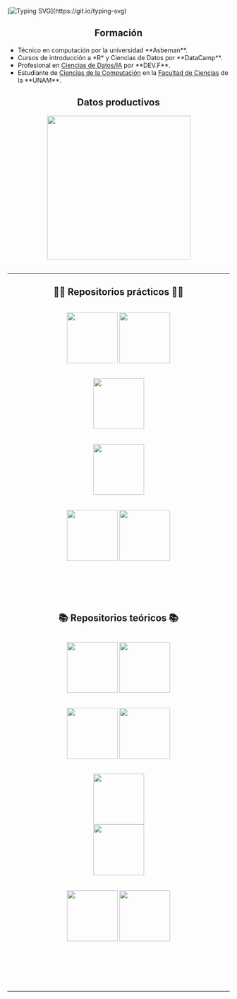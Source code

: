 [![Typing SVG](https://readme-typing-svg.herokuapp.com?color=1c3469&size=30&width=900&lines=¡Hola!+Mi+nombre+es+Adrián.;Estudio+Ciecias+de+la+Computación+en+la+UNAM.;Me+gustan+los+algoritmos.;Me+gustan+los+perritos+chatos.)](https://git.io/typing-svg)
<h2 align="center"> Formación </h2>
<ul>
<li type="square">Técnico en computación por la universidad **Asbeman**.</li>
<li type="square">Cursos de introducción a *R* y Ciencias de Datos por **DataCamp**.</li>
<li type="square">Profesional en <a href="https://devf.la/master/data/pu">Ciencias de Datos/IA</a> por **DEV.F**.</li>
<li type="square">Estudiante de <a href="https://www.fciencias.unam.mx/estudiar-en-ciencias/estudios/licenciaturas/ccomputacion">Ciencias de la Computación</a> en la <a href="https://www.fciencias.unam.mx/">Facultad de Ciencias</a> de la **UNAM**.</li>
</ul>

<h2 align="center"> Datos productivos </h2>
 <div align=center>
    <a href="https://github.com/anuraghazra/github-readme-stats">
      <img width=325 align="center" src="https://github-readme-stats.vercel.app/api/top-langs/?username=Aguilera450&langs_count=10&hide=C&layout=compact&theme=algolia" />
    </a>
  </div>

<br>
</p>

<hr>

<h2 align="center">👨‍💻 Repositorios prácticos 👨‍💻</h2>
<br>
<div width="100%" align="center">
  <a align="left" href="https://github.com/Aguilera450/ModelingAndProgramming" title="Modelado-y-programación.
"><img align="center" height="115" src="https://github-readme-stats.vercel.app/api/pin/?username=Aguilera450&repo=ModelingAndProgramming&theme=algolia&border_color=61dafb&border_radius=10"></a>
  <a align="right" href="https://github.com/Aguilera450/Proyecto2" title="Proyecto2.
"><img align="center" height="115" src="https://github-readme-stats.vercel.app/api/pin/?username=Aguilera450&repo=Proyecto2&theme=algolia&border_color=61dafb&border_radius=10"></a>
</div>
<br/>
<br>
<div width="100%" align="center">
  <a align="right" href="https://github.com/Ingenieria-de-Software-Borbotones/OperacionChelas" title="Ingeniería.
"><img align="center" height="115" src="https://github-readme-stats.vercel.app/api/pin/?username=Ingenieria-de-Software-Borbotones&repo=OperacionChelas&theme=algolia&border_color=61dafb&border_radius=10"></a>
</div>
<br/>
<br>
<div width="100%" align="center">
  <a align="left" href="https://github.com/UNAM-fciencias/pintos-codebase-cmamu" title="OS.
"><img align="center" height="115" src="https://github-readme-stats.vercel.app/api/pin/?username=UNAM-fciencias&repo=pintos-codebase-cmamu&theme=algolia&border_color=61dafb&border_radius=10"></a>
</div>
<br/>
<br>
<div width="100%" align="center">
  <a align="left" href="https://github.com/Aguilera450/Practicas_LC" title="LC.
"><img align="center" height="115" src="https://github-readme-stats.vercel.app/api/pin/?username=Aguilera450&repo=Practicas_LC&theme=algolia&border_color=61dafb&border_radius=10"></a>
  <a align="right" href="https://github.com/Data-G17A/Proyecto-Modulo2" title="DS.
"><img align="center" height="115" src="https://github-readme-stats.vercel.app/api/pin/?username=Data-G17A&repo=Proyecto-Modulo2&theme=algolia&border_color=61dafb&border_radius=10"></a>
</div>
<br/>
<br><br><br><br>

<h2 align="center">📚 Repositorios teóricos 📚</h2>
<br>
<div width="100%" align="center">
  <a align="left" href="https://github.com/Aguilera450/Graficas_Algoritmos." title="Graficas_Algoritmos.
"><img align="center" height="115" src="https://github-readme-stats.vercel.app/api/pin/?username=Aguilera450&repo=Graficas_Algoritmos.&theme=algolia&border_color=61dafb&border_radius=10"></a>
  <a align="right" href="https://github.com/Aguilera450/Computational_Logic" title="LC.
"><img align="center" height="115" src="https://github-readme-stats.vercel.app/api/pin/?username=Aguilera450&repo=Computational_Logic&theme=algolia&border_color=61dafb&border_radius=10"></a>
</div>
<br/>
<br>
<div width="100%" align="center">
  <a align="left" href="https://github.com/Aguilera450/Automata_and_Formal_Languages." title="AyLF.
"><img align="center" height="115" src="https://github-readme-stats.vercel.app/api/pin/?username=Aguilera450&repo=Automata_and_Formal_Languages.&theme=algolia&border_color=61dafb&border_radius=10"></a>
<a align="right" href="https://github.com/Aguilera450/Compilers" title="Compiladores.
"><img align="center" height="115" src="https://github-readme-stats.vercel.app/api/pin/?username=Aguilera450&repo=Compilers&theme=algolia&border_color=61dafb&border_radius=10"></a>
</div>
<br/>

<br>
<div width="100%" align="center">
  <a align="left" href="https://github.com/Aguilera450/Algorithms_Analysis" title="Algoritmos.
"><img align="center" height="115" src="https://github-readme-stats.vercel.app/api/pin/?username=Aguilera450&repo=Algorithms_Analysis&theme=algolia&border_color=61dafb&border_radius=10"></a>
<div width="100%" align="center">
     <a align="right" href="https://github.com/Aguilera450/Algorithms2" title="AlgoritmosII.
"><img align="center" height="115" src="https://github-readme-stats.vercel.app/api/pin/?username=Aguilera450&repo=Algorithms2&theme=algolia&border_color=61dafb&border_radius=10"></a>
</div>
<br/>

<br>
<div width="100%" align="center">
  <a align="left" href="https://github.com/Aguilera450/GeometryComputational" title="GeometríaComputacional.
"><img align="center" height="115" src="https://github-readme-stats.vercel.app/api/pin/?username=Aguilera450&repo=GeometryComputational&theme=algolia&border_color=61dafb&border_radius=10"></a>
<a align="right" href="https://github.com/Aguilera450/Lenguajes_Programaci-n" title="LenguajesProgramación.
"><img align="center" height="115" src="https://github-readme-stats.vercel.app/api/pin/?username=Aguilera450&repo=Lenguajes_Programaci-n&theme=algolia&border_color=61dafb&border_radius=10"></a>
</div>
<br/>

<br><br><br><br>

<hr>
